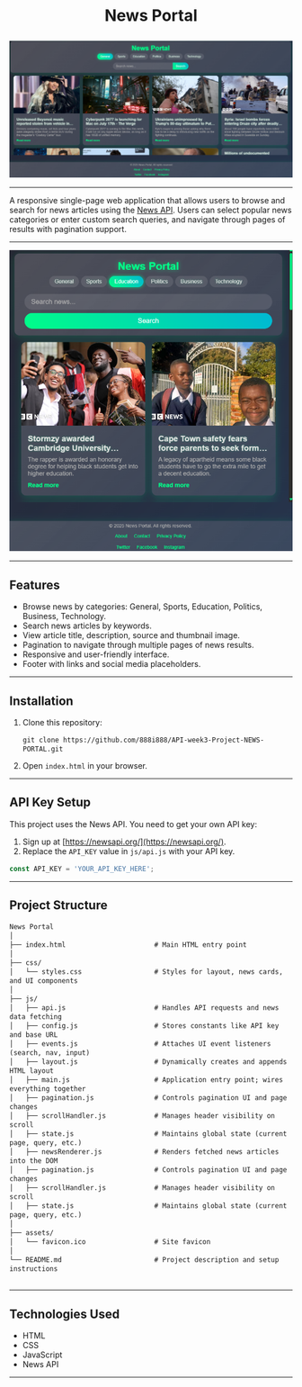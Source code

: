 # <p align=center>News Portal </p>

![alt text](assets/image.png)
***

A responsive single-page web application that allows users to browse and search for news articles using the [News API](https://newsapi.org/). Users can select popular news categories or enter custom search queries, and navigate through pages of results with pagination support.

***

![alt text](assets/image-1.png)

***

## Features

- Browse news by categories: General, Sports, Education, Politics, Business, Technology.
- Search news articles by keywords.
- View article title, description, source and thumbnail image.
- Pagination to navigate through multiple pages of news results.
- Responsive and user-friendly interface.
- Footer with links and social media placeholders.

***

## Installation

1. Clone this repository:
   ```
   git clone https://github.com/888i888/API-week3-Project-NEWS-PORTAL.git
   ```
2. Open `index.html` in your browser.

***

## API Key Setup

This project uses the News API. You need to get your own API key:

1. Sign up at [https://newsapi.org/](https://newsapi.org/).
2. Replace the `API_KEY` value in `js/api.js` with your API key.

```js
const API_KEY = 'YOUR_API_KEY_HERE';
```
***

## Project Structure

```
News Portal
│
├── index.html                      # Main HTML entry point
│
├── css/
│   └── styles.css                  # Styles for layout, news cards, and UI components
│
├── js/
│   ├── api.js                      # Handles API requests and news data fetching
│   ├── config.js                   # Stores constants like API key and base URL
│   ├── events.js                   # Attaches UI event listeners (search, nav, input)
│   ├── layout.js                   # Dynamically creates and appends HTML layout
│   ├── main.js                     # Application entry point; wires everything together
│   ├── pagination.js               # Controls pagination UI and page changes
│   ├── scrollHandler.js            # Manages header visibility on scroll
│   ├── state.js                    # Maintains global state (current page, query, etc.)
│   ├── newsRenderer.js             # Renders fetched news articles into the DOM
│   ├── pagination.js               # Controls pagination UI and page changes
│   ├── scrollHandler.js            # Manages header visibility on scroll
│   ├── state.js                    # Maintains global state (current page, query, etc.)
│
├── assets/
│   └── favicon.ico                 # Site favicon
│
└── README.md                       # Project description and setup instructions


```
***

## Technologies Used

- HTML
- CSS
- JavaScript
- News API 

***
